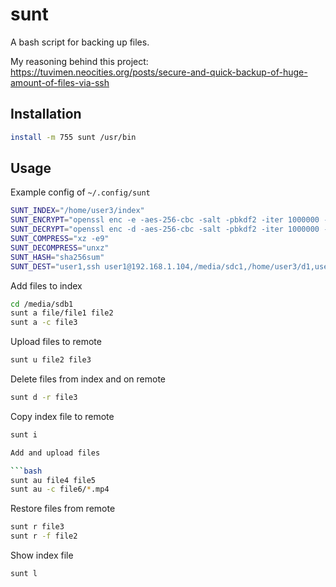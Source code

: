 # sunt

A bash script for backing up files.

My reasoning behind this project: https://tuvimen.neocities.org/posts/secure-and-quick-backup-of-huge-amount-of-files-via-ssh

## Installation

```bash
install -m 755 sunt /usr/bin
```

## Usage

Example config of `~/.config/sunt`

```bash
SUNT_INDEX="/home/user3/index"
SUNT_ENCRYPT="openssl enc -e -aes-256-cbc -salt -pbkdf2 -iter 1000000 -md sha512 -in /dev/stdin -pass file/home/user3/pass -out /dev/stdout"
SUNT_DECRYPT="openssl enc -d -aes-256-cbc -salt -pbkdf2 -iter 1000000 -md sha512 -in /dev/stdin -pass file:/ome/user3/pass -out /dev/stdout"
SUNT_COMPRESS="xz -e9"
SUNT_DECOMPRESS="unxz"
SUNT_HASH="sha256sum"
SUNT_DEST="user1,ssh user1@192.168.1.104,/media/sdc1,/home/user3/d1,user2,ssh user2@192.168.1.105,/media/sdc2,/home/user3/d2"
```

Add files to index

```bash
cd /media/sdb1
sunt a file/file1 file2
sunt a -c file3
```

Upload files to remote

```bash
sunt u file2 file3
```

Delete files from index and on remote

```bash
sunt d -r file3
```

Copy index file to remote

```bash
sunt i

Add and upload files

```bash
sunt au file4 file5
sunt au -c file6/*.mp4
```

Restore files from remote

```bash
sunt r file3
sunt r -f file2
```

Show index file

```bash
sunt l
```

